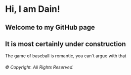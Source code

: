 <html>
  <h1> Hi, I am Dain!</h1>
  <h2>Welcome to my GitHub page</h2>
  <h2>It is most certainly under construction</h2>
 <div class="image">
   <p class="caption">The game of baseball is romantic, you can't argue with that</p>
 </div>
  <h6>&copy; Copyright. All Rights Reserved.</h6>
</html>
